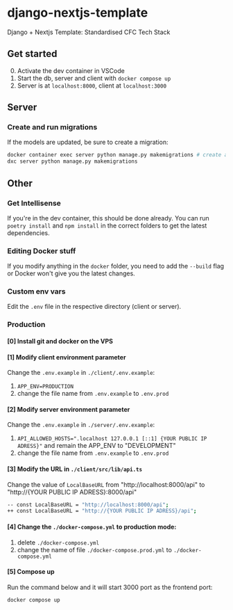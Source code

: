 # django-nextjs-template

Django + Nextjs Template: Standardised CFC Tech Stack

## Get started

0. Activate the dev container in VSCode
1. Start the db, server and client with `docker compose up`
2. Server is at `localhost:8000`, client at `localhost:3000`

## Server

### Create and run migrations

If the models are updated, be sure to create a migration:

```bash
docker container exec server python manage.py makemigrations # create a new migration OR
dxc server python manage.py makemigrations
```

## Other

### Get Intellisense

If you're in the dev container, this should be done already. You can run `poetry install` and `npm install` in the correct folders to get the latest dependencies.

### Editing Docker stuff

If you modify anything in the `docker` folder, you need to add the `--build` flag or Docker won't give you the latest changes.

### Custom env vars

Edit the `.env` file in the respective directory (client or server).

### Production
#### [0] Install git and docker on the VPS

#### [1] Modify client environment parameter

Change the `.env.example` in `./client/.env.example`:

1. `APP_ENV=PRODUCTION`
2. change the file name from `.env.example` to `.env.prod`

#### [2] Modify server environment parameter

Change the `.env.example` in `./server/.env.example`:

1. `API_ALLOWED_HOSTS=".localhost 127.0.0.1 [::1] {YOUR PUBLIC IP ADRESS}"` and remain the APP_ENV to "DEVELOPMENT"
2. change the file name from `.env.example` to `.env.prod`

#### [3] Modify the URL in `./client/src/lib/api.ts`

Change the value of `LocalBaseURL` from "http://localhost:8000/api" to "http://{YOUR PUBLIC IP ADRESS}:8000/api"

```bash
-- const LocalBaseURL = "http://localhost:8000/api";
++ const LocalBaseURL = "http://{YOUR PUBLIC IP ADRESS}/api";
```

#### [4] Change the `./docker-compose.yml` to production mode:

1. delete `./docker-compose.yml`
2. change the name of file `./docker-compose.prod.yml` to `./docker-compose.yml`

#### [5] Compose up

Run the command below and it will start 3000 port as the frontend port:

```bash
docker compose up
```

